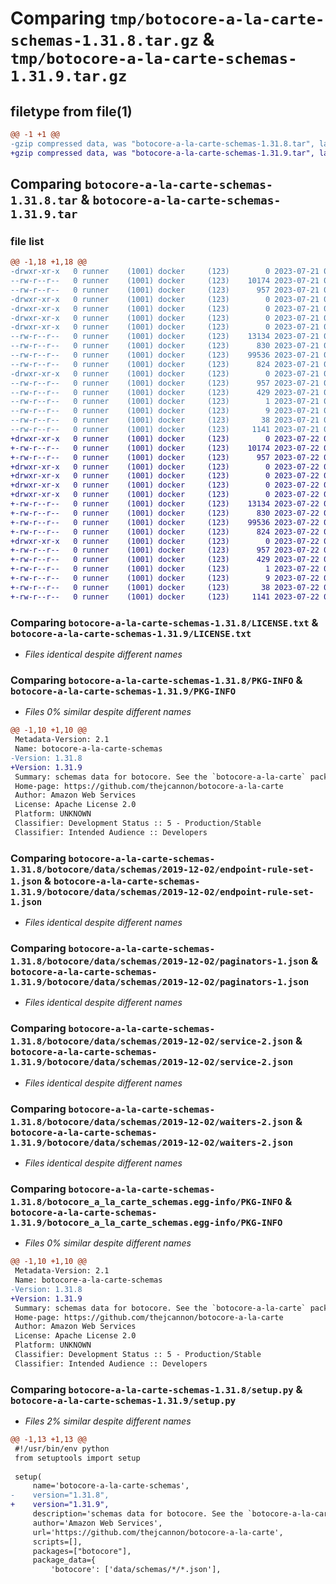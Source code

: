 # Comparing `tmp/botocore-a-la-carte-schemas-1.31.8.tar.gz` & `tmp/botocore-a-la-carte-schemas-1.31.9.tar.gz`

## filetype from file(1)

```diff
@@ -1 +1 @@
-gzip compressed data, was "botocore-a-la-carte-schemas-1.31.8.tar", last modified: Fri Jul 21 01:21:56 2023, max compression
+gzip compressed data, was "botocore-a-la-carte-schemas-1.31.9.tar", last modified: Sat Jul 22 01:20:57 2023, max compression
```

## Comparing `botocore-a-la-carte-schemas-1.31.8.tar` & `botocore-a-la-carte-schemas-1.31.9.tar`

### file list

```diff
@@ -1,18 +1,18 @@
-drwxr-xr-x   0 runner    (1001) docker     (123)        0 2023-07-21 01:21:56.879575 botocore-a-la-carte-schemas-1.31.8/
--rw-r--r--   0 runner    (1001) docker     (123)    10174 2023-07-21 01:21:56.000000 botocore-a-la-carte-schemas-1.31.8/LICENSE.txt
--rw-r--r--   0 runner    (1001) docker     (123)      957 2023-07-21 01:21:56.879575 botocore-a-la-carte-schemas-1.31.8/PKG-INFO
-drwxr-xr-x   0 runner    (1001) docker     (123)        0 2023-07-21 01:21:56.879575 botocore-a-la-carte-schemas-1.31.8/botocore/
-drwxr-xr-x   0 runner    (1001) docker     (123)        0 2023-07-21 01:21:56.879575 botocore-a-la-carte-schemas-1.31.8/botocore/data/
-drwxr-xr-x   0 runner    (1001) docker     (123)        0 2023-07-21 01:21:56.879575 botocore-a-la-carte-schemas-1.31.8/botocore/data/schemas/
-drwxr-xr-x   0 runner    (1001) docker     (123)        0 2023-07-21 01:21:56.879575 botocore-a-la-carte-schemas-1.31.8/botocore/data/schemas/2019-12-02/
--rw-r--r--   0 runner    (1001) docker     (123)    13134 2023-07-21 01:21:06.000000 botocore-a-la-carte-schemas-1.31.8/botocore/data/schemas/2019-12-02/endpoint-rule-set-1.json
--rw-r--r--   0 runner    (1001) docker     (123)      830 2023-07-21 01:21:06.000000 botocore-a-la-carte-schemas-1.31.8/botocore/data/schemas/2019-12-02/paginators-1.json
--rw-r--r--   0 runner    (1001) docker     (123)    99536 2023-07-21 01:21:06.000000 botocore-a-la-carte-schemas-1.31.8/botocore/data/schemas/2019-12-02/service-2.json
--rw-r--r--   0 runner    (1001) docker     (123)      824 2023-07-21 01:21:06.000000 botocore-a-la-carte-schemas-1.31.8/botocore/data/schemas/2019-12-02/waiters-2.json
-drwxr-xr-x   0 runner    (1001) docker     (123)        0 2023-07-21 01:21:56.879575 botocore-a-la-carte-schemas-1.31.8/botocore_a_la_carte_schemas.egg-info/
--rw-r--r--   0 runner    (1001) docker     (123)      957 2023-07-21 01:21:56.000000 botocore-a-la-carte-schemas-1.31.8/botocore_a_la_carte_schemas.egg-info/PKG-INFO
--rw-r--r--   0 runner    (1001) docker     (123)      429 2023-07-21 01:21:56.000000 botocore-a-la-carte-schemas-1.31.8/botocore_a_la_carte_schemas.egg-info/SOURCES.txt
--rw-r--r--   0 runner    (1001) docker     (123)        1 2023-07-21 01:21:56.000000 botocore-a-la-carte-schemas-1.31.8/botocore_a_la_carte_schemas.egg-info/dependency_links.txt
--rw-r--r--   0 runner    (1001) docker     (123)        9 2023-07-21 01:21:56.000000 botocore-a-la-carte-schemas-1.31.8/botocore_a_la_carte_schemas.egg-info/top_level.txt
--rw-r--r--   0 runner    (1001) docker     (123)       38 2023-07-21 01:21:56.879575 botocore-a-la-carte-schemas-1.31.8/setup.cfg
--rw-r--r--   0 runner    (1001) docker     (123)     1141 2023-07-21 01:21:56.000000 botocore-a-la-carte-schemas-1.31.8/setup.py
+drwxr-xr-x   0 runner    (1001) docker     (123)        0 2023-07-22 01:20:57.629420 botocore-a-la-carte-schemas-1.31.9/
+-rw-r--r--   0 runner    (1001) docker     (123)    10174 2023-07-22 01:20:57.000000 botocore-a-la-carte-schemas-1.31.9/LICENSE.txt
+-rw-r--r--   0 runner    (1001) docker     (123)      957 2023-07-22 01:20:57.629420 botocore-a-la-carte-schemas-1.31.9/PKG-INFO
+drwxr-xr-x   0 runner    (1001) docker     (123)        0 2023-07-22 01:20:57.625419 botocore-a-la-carte-schemas-1.31.9/botocore/
+drwxr-xr-x   0 runner    (1001) docker     (123)        0 2023-07-22 01:20:57.625419 botocore-a-la-carte-schemas-1.31.9/botocore/data/
+drwxr-xr-x   0 runner    (1001) docker     (123)        0 2023-07-22 01:20:57.625419 botocore-a-la-carte-schemas-1.31.9/botocore/data/schemas/
+drwxr-xr-x   0 runner    (1001) docker     (123)        0 2023-07-22 01:20:57.629420 botocore-a-la-carte-schemas-1.31.9/botocore/data/schemas/2019-12-02/
+-rw-r--r--   0 runner    (1001) docker     (123)    13134 2023-07-22 01:20:09.000000 botocore-a-la-carte-schemas-1.31.9/botocore/data/schemas/2019-12-02/endpoint-rule-set-1.json
+-rw-r--r--   0 runner    (1001) docker     (123)      830 2023-07-22 01:20:09.000000 botocore-a-la-carte-schemas-1.31.9/botocore/data/schemas/2019-12-02/paginators-1.json
+-rw-r--r--   0 runner    (1001) docker     (123)    99536 2023-07-22 01:20:09.000000 botocore-a-la-carte-schemas-1.31.9/botocore/data/schemas/2019-12-02/service-2.json
+-rw-r--r--   0 runner    (1001) docker     (123)      824 2023-07-22 01:20:09.000000 botocore-a-la-carte-schemas-1.31.9/botocore/data/schemas/2019-12-02/waiters-2.json
+drwxr-xr-x   0 runner    (1001) docker     (123)        0 2023-07-22 01:20:57.629420 botocore-a-la-carte-schemas-1.31.9/botocore_a_la_carte_schemas.egg-info/
+-rw-r--r--   0 runner    (1001) docker     (123)      957 2023-07-22 01:20:57.000000 botocore-a-la-carte-schemas-1.31.9/botocore_a_la_carte_schemas.egg-info/PKG-INFO
+-rw-r--r--   0 runner    (1001) docker     (123)      429 2023-07-22 01:20:57.000000 botocore-a-la-carte-schemas-1.31.9/botocore_a_la_carte_schemas.egg-info/SOURCES.txt
+-rw-r--r--   0 runner    (1001) docker     (123)        1 2023-07-22 01:20:57.000000 botocore-a-la-carte-schemas-1.31.9/botocore_a_la_carte_schemas.egg-info/dependency_links.txt
+-rw-r--r--   0 runner    (1001) docker     (123)        9 2023-07-22 01:20:57.000000 botocore-a-la-carte-schemas-1.31.9/botocore_a_la_carte_schemas.egg-info/top_level.txt
+-rw-r--r--   0 runner    (1001) docker     (123)       38 2023-07-22 01:20:57.629420 botocore-a-la-carte-schemas-1.31.9/setup.cfg
+-rw-r--r--   0 runner    (1001) docker     (123)     1141 2023-07-22 01:20:57.000000 botocore-a-la-carte-schemas-1.31.9/setup.py
```

### Comparing `botocore-a-la-carte-schemas-1.31.8/LICENSE.txt` & `botocore-a-la-carte-schemas-1.31.9/LICENSE.txt`

 * *Files identical despite different names*

### Comparing `botocore-a-la-carte-schemas-1.31.8/PKG-INFO` & `botocore-a-la-carte-schemas-1.31.9/PKG-INFO`

 * *Files 0% similar despite different names*

```diff
@@ -1,10 +1,10 @@
 Metadata-Version: 2.1
 Name: botocore-a-la-carte-schemas
-Version: 1.31.8
+Version: 1.31.9
 Summary: schemas data for botocore. See the `botocore-a-la-carte` package for more info.
 Home-page: https://github.com/thejcannon/botocore-a-la-carte
 Author: Amazon Web Services
 License: Apache License 2.0
 Platform: UNKNOWN
 Classifier: Development Status :: 5 - Production/Stable
 Classifier: Intended Audience :: Developers
```

### Comparing `botocore-a-la-carte-schemas-1.31.8/botocore/data/schemas/2019-12-02/endpoint-rule-set-1.json` & `botocore-a-la-carte-schemas-1.31.9/botocore/data/schemas/2019-12-02/endpoint-rule-set-1.json`

 * *Files identical despite different names*

### Comparing `botocore-a-la-carte-schemas-1.31.8/botocore/data/schemas/2019-12-02/paginators-1.json` & `botocore-a-la-carte-schemas-1.31.9/botocore/data/schemas/2019-12-02/paginators-1.json`

 * *Files identical despite different names*

### Comparing `botocore-a-la-carte-schemas-1.31.8/botocore/data/schemas/2019-12-02/service-2.json` & `botocore-a-la-carte-schemas-1.31.9/botocore/data/schemas/2019-12-02/service-2.json`

 * *Files identical despite different names*

### Comparing `botocore-a-la-carte-schemas-1.31.8/botocore/data/schemas/2019-12-02/waiters-2.json` & `botocore-a-la-carte-schemas-1.31.9/botocore/data/schemas/2019-12-02/waiters-2.json`

 * *Files identical despite different names*

### Comparing `botocore-a-la-carte-schemas-1.31.8/botocore_a_la_carte_schemas.egg-info/PKG-INFO` & `botocore-a-la-carte-schemas-1.31.9/botocore_a_la_carte_schemas.egg-info/PKG-INFO`

 * *Files 0% similar despite different names*

```diff
@@ -1,10 +1,10 @@
 Metadata-Version: 2.1
 Name: botocore-a-la-carte-schemas
-Version: 1.31.8
+Version: 1.31.9
 Summary: schemas data for botocore. See the `botocore-a-la-carte` package for more info.
 Home-page: https://github.com/thejcannon/botocore-a-la-carte
 Author: Amazon Web Services
 License: Apache License 2.0
 Platform: UNKNOWN
 Classifier: Development Status :: 5 - Production/Stable
 Classifier: Intended Audience :: Developers
```

### Comparing `botocore-a-la-carte-schemas-1.31.8/setup.py` & `botocore-a-la-carte-schemas-1.31.9/setup.py`

 * *Files 2% similar despite different names*

```diff
@@ -1,13 +1,13 @@
 #!/usr/bin/env python
 from setuptools import setup
 
 setup(
     name='botocore-a-la-carte-schemas',
-    version="1.31.8",
+    version="1.31.9",
     description='schemas data for botocore. See the `botocore-a-la-carte` package for more info.',
     author='Amazon Web Services',
     url='https://github.com/thejcannon/botocore-a-la-carte',
     scripts=[],
     packages=["botocore"],
     package_data={
         'botocore': ['data/schemas/*/*.json'],
```

